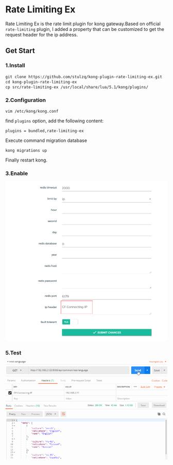 # Rate Limiting Ex

Rate Limiting Ex is the rate limit plugin for kong gateway.Based on official `rate-limiting` plugin, I added a property that can be customized to get the request header for the ip address.

## Get Start

### 1.Install

````shell
git clone https://github.com/stulzq/kong-plugin-rate-limiting-ex.git
cd kong-plugin-rate-limiting-ex
cp src/rate-limiting-ex /usr/local/share/lua/5.1/kong/plugins/
````

### 2.Configuration

```shell
vim /etc/kong/kong.conf
```

find `plugins` option, add the following content:

````
plugins = bundled,rate-limiting-ex
````
Execute command migration database

````shell
kong migrations up
````

Finally restart kong.

### 3.Enable

![1540973204379](assets/1540973204379.png)

### 5.Test

![1540973204379](assets/ys.gif)
